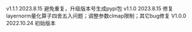 v1.1.1  2023.8.15 避免重复，升级版本号生成pypi包
v1.1.0  2023.8.15 修复layernorm量化算子四舍五入问题；调整参数clmap限制；其它bug修复
V1.0.0  2022.10.24 初始版本